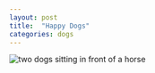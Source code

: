 ```yaml
---
layout: post
title:  "Happy Dogs"
categories: dogs 
---
```


![two dogs sitting in front of a horse](/tanyaselvog.github.io/assets/happyDogs.jpeg)


